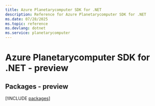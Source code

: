 ```yaml
---
title: Azure Planetarycomputer SDK for .NET
description: Reference for Azure Planetarycomputer SDK for .NET
ms.date: 07/28/2025
ms.topic: reference
ms.devlang: dotnet
ms.service: planetarycomputer
---
```

# Azure Planetarycomputer SDK for .NET - preview
## Packages - preview
[!INCLUDE [packages](planetarycomputer-index.md)]